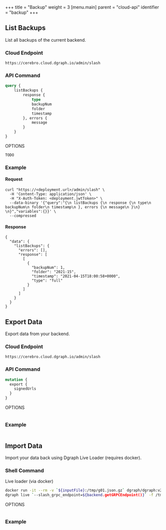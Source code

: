 +++
title = "Backup"
weight = 3
[menu.main]
    parent = "cloud-api"
    identifier = "backup"
+++

## List Backups

List all backups of the current backend.

### Cloud Endpoint

```
https://cerebro.cloud.dgraph.io/admin/slash
```

### API Command

```graphql
query {
    listBackups {
        response {
            type
            backupNum
            folder
            timestamp
        }, errors {
            message
        }
    }
}
```

OPTIONS
```
TODO
```

### Example

#### Request

```shell
curl "https://<deployment.url>/admin/slash" \
  -H 'Content-Type: application/json' \
  -H "X-Auth-Token: <deployment.jwtToken>" \
  --data-binary '{"query":"{\n listBackups {\n response {\n type\n backupNum\n folder\n timestamp\n }, errors {\n message\n }\n} \n}","variables":{}}' \
  --compressed
```

#### Response

```
{
  "data": {
    "listBackups": {
      "errors": [],
      "response": [
        [
          {
            "backupNum": 1,
            "folder": "2021-15",
            "timestamp": "2021-04-15T18:00:58+0000",
            "type": "full"
          }
        ]
      ]
    }
  }
}
```

## Export Data

Export data from your backend.

### Cloud Endpoint

```
https://cerebro.cloud.dgraph.io/admin/slash
```

### API Command

```graphql
mutation {
  export {
    signedUrls
  }
}
```

OPTIONS
```

```

### Example

```

```

## Import Data

Import your data back using Dgraph Live Loader (requires docker).

### Shell Command

Live loader (via docker)

```sh
docker run -it --rm -v `${inputFile}:/tmp/g01.json.gz` dgraph/dgraph:v20.07-slash
dgraph live `--slash_grpc_endpoint=${backend.getGRPCEndpoint()}` -f /tmp/g01.json.gz -t backend.getToken()
```

OPTIONS
```

```

### Example

```

```

